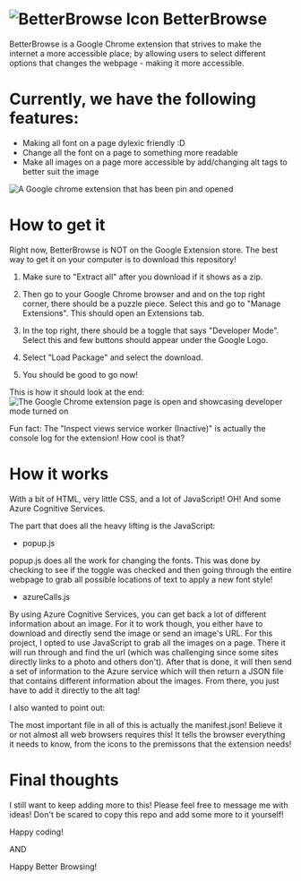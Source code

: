 # ![BetterBrowse Icon](https://user-images.githubusercontent.com/43912805/189496870-af1c2238-8e70-4fee-a923-adb3679859ad.png) BetterBrowse
BetterBrowse is a Google Chrome extension that strives to make the internet a more accessible place; by allowing users to select different options that changes the webpage - making it more accessible.

 # Currently, we have the following features:
 - Making all font on a page dylexic friendly :D 
 - Change all the font on a page to something more readable
 - Make all images on a page more accessible by add/changing alt tags to better suit the image
 
 ![A Google chrome extension that has been pin and opened](https://user-images.githubusercontent.com/43912805/189513153-3ed00906-a306-45f5-9a37-25daa853ae3c.png)


# How to get it
Right now, BetterBrowse is NOT on the Google Extension store. 
The best way to get it on your computer is to download this repository! 

1. Make sure to "Extract all" after you download if it shows as a zip.

2. Then go to your Google Chrome browser and and on the top right corner, there should be a puzzle piece. Select this and go to "Manage Extensions". This should open an Extensions tab. 

3. In the top right, there should be a toggle that says "Developer Mode". Select this and few buttons should appear under the Google Logo. 

4. Select "Load Package" and select the download.

5. You should be good to go now!

This is how it should look at the end:
![The Google Chrome extension page is open and showcasing developer mode turned on](https://user-images.githubusercontent.com/43912805/189513537-34814255-1d55-4e00-8666-7615836bce2a.png)

Fun fact: The "Inspect views service worker (Inactive)" is actually the console log for the extension! How cool is that?

# How it works

With a bit of HTML, very little CSS, and a lot of JavaScript! OH! And some Azure Cognitive Services.

The part that does all the heavy lifting is the JavaScript:
- popup.js

popup.js does all the work for changing the fonts. This was done by checking to see if the toggle was checked and then going through the entire webpage to grab all possible locations of text to apply a new font style!

- azureCalls.js

By using Azure Cognitive Services, you can get back a lot of different information about an image. For it to work though, you either have to download and directly send the image or send an image's URL.
For this project, I opted to use JavaScript to grab all the images on a page. There it will run through and find the url (which was challenging since some sites directly links to a photo and others don't). After that is done, it will then send a set of information to the Azure service which will then return a JSON file that contains different information about the images. From there, you just have to add it directly to the alt tag!

I also wanted to point out:

The most important file in all of this is actually the manifest.json!
Believe it or not almost all web browsers requires this!
It tells the browser everything it needs to know, from the icons to the premissons that the extension needs!

# Final thoughts

I still want to keep adding more to this! Please feel free to message me with ideas!
Don't be scared to copy this repo and add some more to it yourself!

Happy coding!

AND

Happy Better Browsing! 

